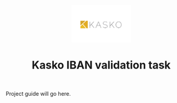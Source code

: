 <p align="center">
    <a href="www.kasko.io" target="_blank">
        <img src="./web/images/kasko.png" height="100px">
    </a>
    <h1 align="center">Kasko IBAN validation task</h1>
    <br>
</p>

Project guide will go here.